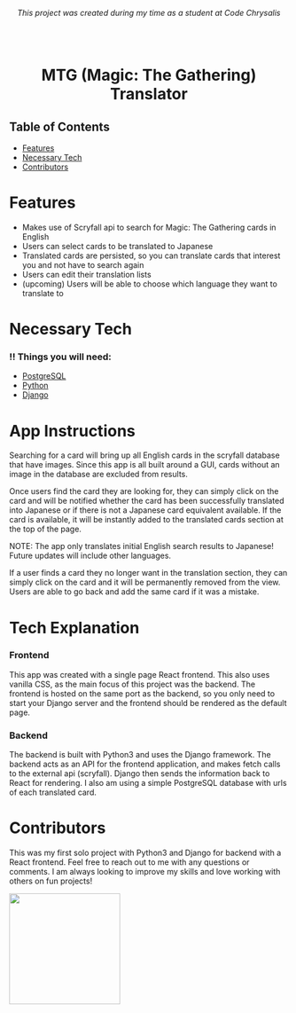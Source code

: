 <p align="center"><i>This project was created during my time as a student at Code Chrysalis</i></p>
<br>
<br>

<h1 align="center">MTG (Magic: The Gathering) Translator</h1>

## Table of Contents
- [Features](#features)
- [Necessary Tech](#necessary-tech)
- [Contributors](#contributors)

# Features
* Makes use of Scryfall api to search for Magic: The Gathering cards in English
* Users can select cards to be translated to Japanese
* Translated cards are persisted, so you can translate cards that interest you and not have to search again
* Users can edit their translation lists
* (upcoming) Users will be able to choose which language they want to translate to

# Necessary Tech 
### ‼️ Things you will need:
* [PostgreSQL](https://www.postgresql.org/)
* [Python](https://www.python.org/)
* [Django](https://www.djangoproject.com/)

# App Instructions
Searching for a card will bring up all English cards in the scryfall database that have images. Since this app is all built around a GUI, cards without an image in the database are excluded from results. 

Once users find the card they are looking for, they can simply click on the card and will be notified whether the card has been successfully translated into Japanese or if there is not a Japanese card equivalent available. If the card is available, it will be instantly added to the translated cards section at the top of the page.

NOTE: The app only translates initial English search results to Japanese! Future updates will include other languages.

If a user finds a card they no longer want in the translation section, they can simply click on the card and it will be permanently removed from the view. Users are able to go back and add the same card if it was a mistake.

# Tech Explanation
### Frontend
This app was created with a single page React frontend. This also uses vanilla CSS, as the main focus of this project was the backend. The frontend is hosted on the same port as the backend, so you only need to start your Django server and the frontend should be rendered as the default page.
### Backend
The backend is built with Python3 and uses the Django framework. The backend acts as an API for the frontend application, and makes fetch calls to the external api (scryfall). Django then sends the information back to React for rendering. I also am using a simple PostgreSQL database with urls of each translated card.

# Contributors
This was my first solo project with Python3 and Django for backend with a React frontend. Feel free to reach out to me with any questions or comments. I am always looking to improve my skills and love working with others on fun projects!

<a href="https://github.com/brian-walvoord"><img src="https://avatars.githubusercontent.com/u/84251599?v=4" width="200px;" alt=""/><br /></a>

